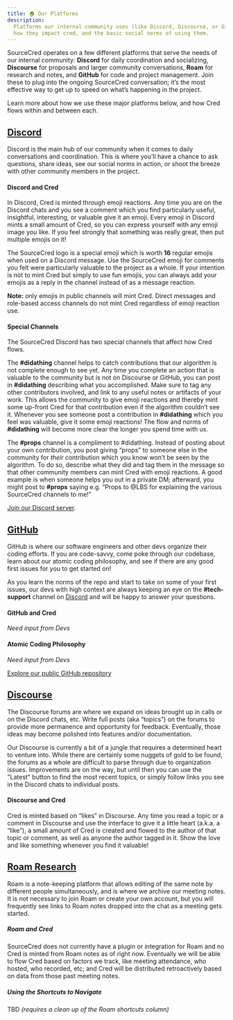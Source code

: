 ```yaml
---
title: 🏠 Our Platforms
description:
  Platforms our internal community uses (like Discord, Discourse, or GitHub),
  how they impact cred, and the basic social norms of using them.
---
```


SourceCred operates on a few different platforms that serve the needs of our
internal community: **Discord** for daily coordination and socializing,
**Discourse** for proposals and larger community conversations, **Roam** for
research and notes, and **GitHub** for code and project management. Join these
to plug into the ongoing SourceCred conversation; it’s the most effective way to
get up to speed on what’s happening in the project.

Learn more about how we use these major platforms below, and how Cred flows
within and between each.

## [Discord](https://sourcecred.io/discord)

Discord is the main hub of our community when it comes to daily conversations
and coordination. This is where you’ll have a chance to ask questions, share
ideas, see our social norms in action, or shoot the breeze with other community
members in the project.

#### Discord and Cred

In Discord, Cred is minted through emoji reactions. Any time you are on the
Discord chats and you see a comment which you find particularly useful,
insightful, interesting, or valuable give it an emoji. Every emoji in Discord
mints a small amount of Cred, so you can express yourself with any emoji image
you like. If you feel strongly that something was really great, then put
multiple emojis on it!

The SourceCred logo is a special emoji which is worth **16** regular emojis when
used on a Discord message. Use the SourceCred emoji for comments you felt were
particularly valuable to the project as a whole. If your intention is not to
mint Cred but simply to use fun emojis, you can always add your emojis as a
reply in the channel instead of as a message reaction.

**Note:** only emojis in public channels will mint Cred. Direct messages and
role-based access channels do not mint Cred regardless of emoji reaction use.

#### Special Channels

The SourceCred Discord has two special channels that affect how Cred flows.

The **\#didathing** channel helps to catch contributions that our algorithm is
not complete enough to see yet. Any time you complete an action that is valuable
to the community but is not on Discourse or GitHub, you can post in
**\#didathing** describing what you accomplished. Make sure to tag any other
contributors involved, and link to any useful notes or artifacts of your work.
This allows the community to give emoji reactions and thereby mint some up-front
Cred for that contribution even if the algorithm couldn’t see it. Whenever you
see someone post a contribution in **\#didathing** which you feel was valuable,
give it some emoji reactions! The flow and norms of **\#didathing** will become
more clear the longer you spend time with us.

The **\#props** channel is a compliment to #didathing. Instead of posting about
your own contribution, you post giving “props” to someone else in the community
for _their_ contribution which you know won’t be seen by the algorithm. To do
so, describe what they did and tag them in the message so that other community
members can mint Cred with emoji reactions. A good example is when someone helps
you out in a private DM; afterward, you might post to **\#props** saying e.g.
“Props to @LBS for explaining the various SourceCred channels to me!”

[Join our Discord server](https://sourcecred.io/discord).

## [GitHub](https://github.com/sourcecred/)

GitHub is where our software engineers and other devs organize their coding
efforts. If you are code-savvy, come poke through our codebase, learn about our
atomic coding philosophy, and see if there are any good first issues for you to
get started on!

As you learn the norms of the repo and start to take on some of your first
issues, our devs with high context are always keeping an eye on the
**\#tech-support** channel on [Discord](#discord) and will be happy to answer
your questions.

#### GitHub and Cred

_Need input from Devs_

#### Atomic Coding Philosophy

_Need input from Devs_

[Explore our public GitHub repository](https://github.com/sourcecred/)

## [Discourse](https://discourse.sourcecred.io/)

The Discourse forums are where we expand on ideas brought up in calls or on the
Discord chats, etc. Write full posts (aka “topics”) on the forums to provide
more permanence and opportunity for feedback. Eventually, those ideas may become
polished into features and/or documentation.

Our Discourse is currently a bit of a jungle that requires a determined heart to
venture into. While there are certainly some nuggets of gold to be found, the
forums as a whole are difficult to parse through due to organization issues.
Improvements are on the way, but until then you can use the "Latest" button to
find the most recent topics, or simply follow links you see in the Discord chats
to individual posts.

#### Discourse and Cred

Cred is minted based on “likes” in Discourse. Any time you read a topic or a
comment in Discourse and use the interface to give it a little heart (a.k.a. a
“like”), a small amount of Cred is created and flowed to the author of that
topic or comment, as well as anyone the author tagged in it. Show the love and
like something whenever you find it valuable!

## [Roam Research](https://roamresearch.com/#/app/SourceCred)

Roam is a note-keeping platform that allows editing of the same note by
different people simultaneously, and is where we archive our meeting notes. It
is not necessary to join Roam or create your own account, but you will
frequently see links to Roam notes dropped into the chat as a meeting gets
started.

##### Roam and Cred

SourceCred does not currently have a plugin or integration for Roam and no Cred
is minted from Roam notes as of right now. Eventually we will be able to flow
Cred based on factors we track, like meeting attendance, who hosted, who
recorded, etc; and Cred will be distributed retroactively based on data from
those past meeting notes.

##### Using the Shortcuts to Navigate

TBD _(requires a clean up of the Roam shortcuts column)_
